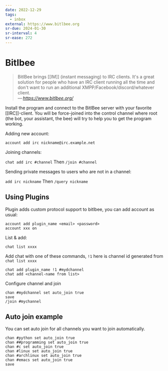 ```yaml
---
date: 2022-12-29
tags:
  - inbox
external: https://www.bitlbee.org
sr-due: 2024-01-30
sr-interval: 4
sr-ease: 272
---
```

# Bitlbee

> BitlBee brings [[IM]] (instant messaging) to IRC clients. It's a great
> solution for people who have an IRC client running all the time and don't want
> to run an additional XMPP/Facebook/discord/whatever client.\
> — <cite>https://www.bitlbee.org/</cite>

Install the program and connect to the BitlBee server with your favorite
[[IRC]]-client. You will be force-joined into the control channel where root (the
bot, your assistant, the bee) will try to help you to get the program working.

Adding new account:

`account add irc nickname@irc.example.net`

Joining channels:

`chat add irc #channel` Then `/join #channel`

Sending private messages to users who are not in a channel:

`add irc nickname` Then `/query nickname`

## Using Plugins

Plugin adds custom protocol support to bitlbee, you can add account as usual:
```
account add plugin_name <email> <password>
account xxx on
```

List & add:

```
chat list xxxx
```

Add chat with one of these commands, `!1` here is channel id generated from
`chat list xxxx`

```
chat add plugin_name !1 #mydchannel
chat add <channel-name from list>
```

Configure channel and join

```
chan #mydchannel set auto_join true
save
/join #mychannel
```

## Auto join example

You can set auto join for all channels you want to join automatically.

```
chan #python set auto_join true
chan ##programming set auto_join true
chan #c set auto_join true
chan #linux set auto_join true
chan #archlinux set auto_join true
chan #emacs set auto_join true
save
```
